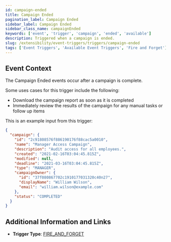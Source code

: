 ```yaml
---
id: campaign-ended
title: Campaign Ended
pagination_label: Campaign Ended
sidebar_label: Campaign Ended
sidebar_class_name: campaignEnded
keywords: ['event', 'trigger', 'campaign', 'ended', 'available']
description: Triggered when a campaign is ended.
slug: /extensibility/event-triggers/triggers/campaign-ended
tags: ['Event Triggers', 'Available Event Triggers', 'Fire and Forget']
---
```


## Event Context

The Campaign Ended events occur after a campaign is complete.

Some uses cases for this trigger include the following:

- Download the campaign report as soon as it is completed
- Immediately review the results of the campaign for any manual tasks or follow up items

This is an example input from this trigger:

```json
{
  "campaign": {
    "id": "2c91808576f886190176f88cac5a0010",
    "name": "Manager Access Campaign",
    "description": "Audit access for all employees.",
    "created": "2021-02-16T03:04:45.815Z",
    "modified": null,
    "deadline": "2021-03-16T03:04:45.815Z",
    "type": "MANAGER",
    "campaignOwner": {
      "id": "37f080867702c1910177031320c40n27",
      "displayName": "William Wilson",
      "email": "william.wilson@example.com"
    },
    "status": "COMPLETED"
  }
}
```

## Additional Information and Links

- **Trigger Type**: [FIRE_AND_FORGET](../trigger-types.md#fire-and-forget)
